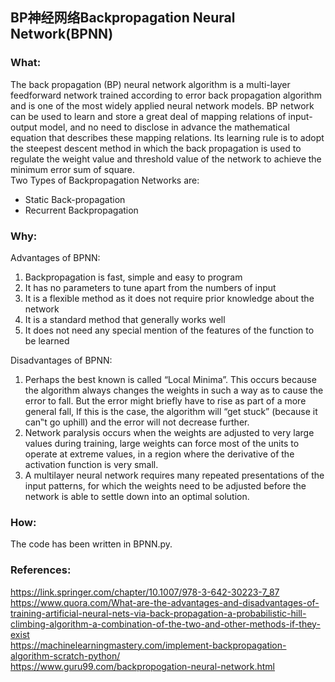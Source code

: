 ## BP神经网络Backpropagation Neural Network(BPNN)

### What:
The back propagation (BP) neural network algorithm is a multi-layer feedforward network trained according to error back propagation algorithm and is one of the most widely applied neural network models. BP network can be used to learn and store a great deal of mapping relations of input-output model, and no need to disclose in advance the mathematical equation that describes these mapping relations. Its learning rule is to adopt the steepest descent method in which the back propagation is used to regulate the weight value and threshold value of the network to achieve the minimum error sum of square. <br/>
Two Types of Backpropagation Networks are:<br/>
* Static Back-propagation<br/>
* Recurrent Backpropagation<br/>

### Why:
Advantages of BPNN:<br/>
1. Backpropagation is fast, simple and easy to program<br/>
2. It has no parameters to tune apart from the numbers of input<br/>
3. It is a flexible method as it does not require prior knowledge about the network<br/>
4. It is a standard method that generally works well<br/>
5. It does not need any special mention of the features of the function to be learned

Disadvantages of BPNN:<br/>
1. Perhaps the best known is called “Local Minima”. This occurs because the algorithm always changes the weights in such a way as to cause the error to fall. But the error might briefly have to rise as part of a more general fall, If this is the case, the algorithm will “get stuck” (because it can‟t go uphill) and the error will not decrease further.
2. Network paralysis occurs when the weights are adjusted to very large values during training, large weights can force most of the units to operate at extreme values, in a region where the derivative of the activation function is very small.
3. A multilayer neural network requires many repeated presentations of the input patterns, for which the weights need to be adjusted before the network is able to settle down into an optimal solution.

### How:
The code has been written in BPNN.py.<br/>

### References:<br/>
https://link.springer.com/chapter/10.1007/978-3-642-30223-7_87<br/>
https://www.quora.com/What-are-the-advantages-and-disadvantages-of-training-artificial-neural-nets-via-back-propagation-a-probabilistic-hill-climbing-algorithm-a-combination-of-the-two-and-other-methods-if-they-exist<br/>
https://machinelearningmastery.com/implement-backpropagation-algorithm-scratch-python/<br/>
https://www.guru99.com/backpropogation-neural-network.html<br/>
